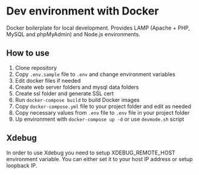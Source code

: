 # Dev environment with Docker

Docker boilerplate for local development. Provides LAMP (Apache + PHP, MySQL and phpMyAdmin) and Node.js environments.

## How to use

1. Clone repository
2. Copy `.env.sample` file to `.env` and change environment variables
3. Edit docker files if needed
4. Create web server folders and mysql data folders
5. Create ssl folder and generate SSL cert
6. Run `docker-compose build` to build Docker images
7. Copy `docker-compose.yml` file to your project folder and edit as needed
8. Copy necessary values from `.env` file to `.env` file in your project folder
9. Up environment with `docker-compose up -d` or use `devmode.sh` script

## Xdebug

In order to use Xdebug you need to setup XDEBUG_REMOTE_HOST environment variable. You can either set it to your host IP address or setup loopback IP.
